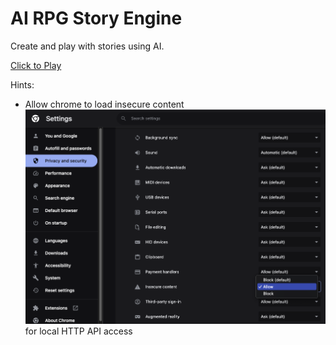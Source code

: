 # AI RPG Story Engine

Create and play with stories using AI.

[Click to Play](https://matthewjosephtaylor.github.io/ai-rpg-story-engine/)

Hints:
- Allow chrome to load insecure content ![chrome settings](./images/chrome-settings.png) for local HTTP API access
